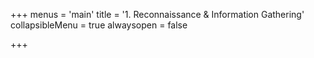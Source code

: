 +++
menus = 'main'
title = '1. Reconnaissance & Information Gathering'
collapsibleMenu = true
alwaysopen = false

+++

